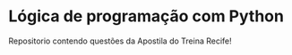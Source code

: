 # Lógica de programação com Python

 Repositorio contendo questões da Apostila do Treina Recife!

 
